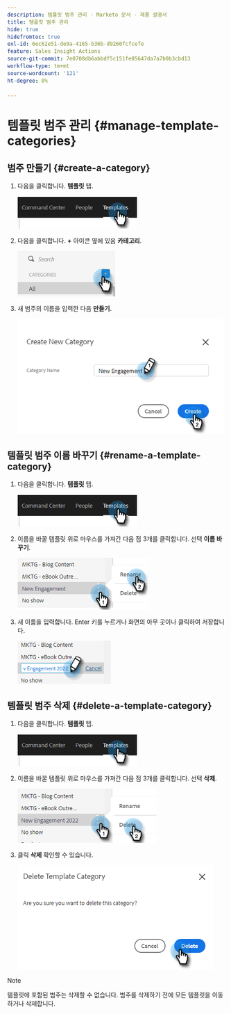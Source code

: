 ```yaml
---
description: 템플릿 범주 관리 - Marketo 문서 - 제품 설명서
title: 템플릿 범주 관리
hide: true
hidefromtoc: true
exl-id: 6ec62e51-de9a-4165-b36b-d9260fcfcefe
feature: Sales Insight Actions
source-git-commit: 7e0708db6abbdf5c151fe05647da7a7b0b3cbd13
workflow-type: tm+mt
source-wordcount: '121'
ht-degree: 0%

---
```


# 템플릿 범주 관리 {#manage-template-categories}

## 범주 만들기 {#create-a-category}

1. 다음을 클릭합니다. **템플릿** 탭.

   ![](assets/manage-template-categories-1.png)

1. 다음을 클릭합니다. **+** 아이콘 옆에 있음 **카테고리**.

   ![](assets/manage-template-categories-2.png)

1. 새 범주의 이름을 입력한 다음 **만들기**.

   ![](assets/manage-template-categories-3.png)

## 템플릿 범주 이름 바꾸기 {#rename-a-template-category}

1. 다음을 클릭합니다. **템플릿** 탭.

   ![](assets/manage-template-categories-4.png)

1. 이름을 바꿀 템플릿 위로 마우스를 가져간 다음 점 3개를 클릭합니다. 선택 **이름 바꾸기**.

   ![](assets/manage-template-categories-5.png)

1. 새 이름을 입력합니다. Enter 키를 누르거나 화면의 아무 곳이나 클릭하여 저장합니다.

   ![](assets/manage-template-categories-6.png)

## 템플릿 범주 삭제 {#delete-a-template-category}

1. 다음을 클릭합니다. **템플릿** 탭.

   ![](assets/manage-template-categories-7.png)

1. 이름을 바꿀 템플릿 위로 마우스를 가져간 다음 점 3개를 클릭합니다. 선택 **삭제**.

   ![](assets/manage-template-categories-8.png)

1. 클릭 **삭제** 확인할 수 있습니다.

   ![](assets/manage-template-categories-9.png)

>[!NOTE]
>
>템플릿에 포함된 범주는 삭제할 수 없습니다. 범주를 삭제하기 전에 모든 템플릿을 이동하거나 삭제합니다.

